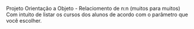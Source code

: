 Projeto Orientação a Objeto - Relaciomento de n:n (muitos para muitos) Com intuito de listar os cursos dos alunos de acordo com o parâmetro que você escolher.
